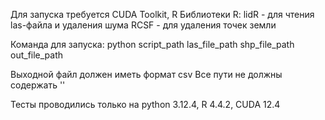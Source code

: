Для запуска требуется CUDA Toolkit, R
Библиотеки R:
lidR - для чтения las-файла и удаления шума
RCSF - для удаления точек земли

Команда для запуска:
python script_path las_file_path shp_file_path out_file_path

Выходной файл должен иметь формат csv
Все пути не должны содержать '\'


Тесты проводились только на python 3.12.4, R 4.4.2, CUDA 12.4